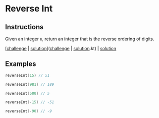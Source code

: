 # Reverse Int

## Instructions

Given an integer `n`, return an integer that is the reverse ordering of digits.

[[challenge](challenge) | [solution](solution.kt)]([challenge](challenge) | [solution](solution.kt).kt) | [solution](solution.kt)

## Examples

```kotlin
reverseInt(15) // 51

reverseInt(981) // 189

reverseInt(500) // 5

reverseInt(-15) // -51

reverseInt(-90) // -9
```

